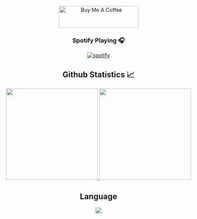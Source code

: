 <div align="center">
  <a href="https://www.buymeacoffee.com/CollectiveX" target="_blank"><img src="https://cdn.buymeacoffee.com/buttons/v2/default-yellow.png" alt="Buy Me A Coffee" style="height: 60px !important;width: 217px !important;" ></a>
</div>

<h3 align="center">Spotify Playing 🎧</h3>
<div align="center">
  <a href="https://discord.gg/Mnw4ES8gH7">
    <img src="https://spotify-github-profile.kittinanx.com/api/view?uid=22k6vpw2vxgj5sfsclxocvzcq&cover_image=true&theme=default&show_offline=true&background_color=121212&interchange=false", alt="spotify"></img>
  </a>
</div>

<h2 align="center"> Github Statistics 📈 </h2>
  
  <div align="center"> 
     <a href="https://discord.gg/Mnw4ES8gH7">
      <img height="250px" src="https://github-readme-streak-stats.herokuapp.com/?user=clxsx&hide_border=true&theme=dark" />
    </a>
    <a href="https://discord.gg/Mnw4ES8gH7">
      <img height="250px" src="https://github-readme-stats.vercel.app/api?username=clxsx&hide_title=true&hide_border=true&show_icons=true&include_all_commits=true&count_private=true&line_height=21&hide_rank=true&icon_color=fa8b00&theme=dark"/>
    </a>
</div

<div align="center"> 
<h2 align="center">Language</h2>
  <div align="center"> 
     <a href="https://discord.gg/Mnw4ES8gH7">
     <img src="https://skillicons.dev/icons?i=lua,js,mysql,py,php" />
    </a>
  </div>
</div>

